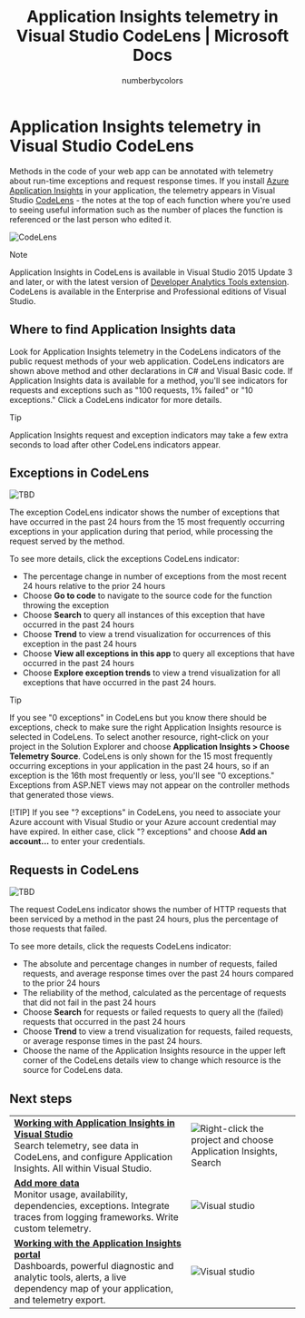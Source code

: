 ﻿---
title: Application Insights telemetry in Visual Studio CodeLens | Microsoft Docs
description: Quickly access your Application Insights request and exception telemetry with CodeLens in Visual Studio.
services: application-insights
documentationcenter: .net
author: numberbycolors
manager: carmonm

ms.assetid: 93559e44-23cb-4b9d-8425-60f7f0d0a82c
ms.service: application-insights
ms.workload: tbd
ms.tgt_pltfrm: ibiza
ms.devlang: na
ms.topic: article
ms.date: 03/17/2017
ms.author: bwren

---
# Application Insights telemetry in Visual Studio CodeLens
Methods in the code of your web app can be annotated with telemetry about run-time exceptions and request response times. If you install [Azure Application Insights](app-insights-overview.md) in your application, the telemetry appears in Visual Studio [CodeLens](https://msdn.microsoft.com/library/dn269218.aspx) - the notes at the top of each function where you're used to seeing useful information such as the number of places the function is referenced or the last person who edited it.

![CodeLens](./media/app-insights-visual-studio-codelens/codelens-overview.png)

> [!NOTE]
> Application Insights in CodeLens is available in Visual Studio 2015 Update 3 and later, or with the latest version of [Developer Analytics Tools extension](https://visualstudiogallery.msdn.microsoft.com/82367b81-3f97-4de1-bbf1-eaf52ddc635a). CodeLens is available in the Enterprise and Professional editions of Visual Studio.
> 
> 

## Where to find Application Insights data
Look for Application Insights telemetry in the CodeLens indicators of the public request methods of your web application. 
CodeLens indicators are shown above method and other declarations in C# and Visual Basic code. If Application Insights data is available for a method, you'll see indicators for requests and exceptions such as "100 requests, 1% failed" or "10 exceptions." Click a CodeLens indicator for more details. 

> [!TIP]
> Application Insights request and exception indicators may take a few extra seconds to load after other CodeLens indicators appear.
> 
> 

## Exceptions in CodeLens
![TBD](./media/app-insights-visual-studio-codelens/codelens-exceptions.png)

The exception CodeLens indicator shows the number of exceptions that have occurred in the past 24 hours from the 15 most frequently occurring exceptions in your application during that period, while processing the request served by the method.

To see more details, click the exceptions CodeLens indicator:

* The percentage change in number of exceptions from the most recent 24 hours relative to the prior 24 hours
* Choose **Go to code** to navigate to the source code for the function throwing the exception
* Choose **Search** to query all instances of this exception that have occurred in the past 24 hours
* Choose **Trend** to view a trend visualization for occurrences of this exception in the past 24 hours
* Choose **View all exceptions in this app** to query all exceptions that have occurred in the past 24 hours
* Choose **Explore exception trends** to view a trend visualization for all exceptions that have occurred in the past 24 hours. 

> [!TIP]
> If you see "0 exceptions" in CodeLens but you know there should be exceptions, check to make sure the right Application Insights resource is selected in CodeLens. To select another resource, right-click on your project in the Solution Explorer and choose **Application Insights > Choose Telemetry Source**. CodeLens is only shown for the 15 most frequently occurring exceptions in your application in the past 24 hours, so if an exception is the 16th most frequently or less, you'll see "0 exceptions." Exceptions from ASP.NET views may not appear on the controller methods that generated those views.
> 
> [!TIP]
> If you see "? exceptions" in CodeLens, you need to associate your Azure account with Visual Studio or your Azure account credential may have expired. In either case, click "? exceptions" and choose **Add an account...** to enter your credentials.
> 
> 

## Requests in CodeLens
![TBD](./media/app-insights-visual-studio-codelens/codelens-requests.png)

The request CodeLens indicator shows the number of HTTP requests that been serviced by a method in the past 24 hours, plus the percentage of those requests that failed.

To see more details, click the requests CodeLens indicator:

* The absolute and percentage changes in number of requests, failed requests, and average response times over the past 24 hours compared to the prior 24 hours
* The reliability of the method, calculated as the percentage of requests that did not fail in the past 24 hours
* Choose **Search** for requests or failed requests to query all the (failed) requests that occurred in the past 24 hours
* Choose **Trend** to view a trend visualization for requests, failed requests, or average response times in the past 24 hours.
* Choose the name of the Application Insights resource in the upper left corner of the CodeLens details view to change which resource is the source for CodeLens data.

## <a name="next"></a>Next steps
|  |  |
| --- | --- |
| **[Working with Application Insights in Visual Studio](app-insights-visual-studio.md)**<br/>Search telemetry, see data in CodeLens, and configure Application Insights. All within Visual Studio. |![Right-click the project and choose Application Insights, Search](./media/app-insights-visual-studio-codelens/34.png) |
| **[Add more data](app-insights-asp-net-more.md)**<br/>Monitor usage, availability, dependencies, exceptions. Integrate traces from logging frameworks. Write custom telemetry. |![Visual studio](./media/app-insights-visual-studio-codelens/64.png) |
| **[Working with the Application Insights portal](app-insights-dashboards.md)**<br/>Dashboards, powerful diagnostic and analytic tools, alerts, a live dependency map of your application, and telemetry export. |![Visual studio](./media/app-insights-visual-studio-codelens/62.png) |

